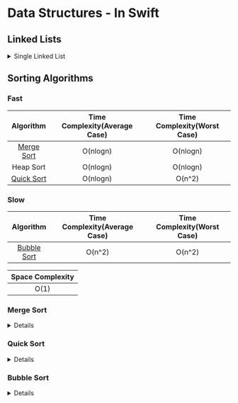 # Data Structures - In Swift

## Linked Lists

<details><summary>Single Linked List</summary>
<p>

#### The linked list is a linear data structure that contains a sequence of elements such that each element links to its next element in the sequence. Each element in a linked list is called "Node".

| Operation | Time Complexity(Average Case) | Time Complexity(Worst Case) |
| :---: | :---: | :---: |
| Insert | O(1) | O(1) |
| Delete | O(1) | O(1) |
| Search | O(1) | O(n) |

| Space Complexity(Worst Case) |
| :---: |
| O(n) |

<details><summary>Code</summary>
<p>

```swift
print("hello world!")
```

</p>
</details>

</p>
</details>

## Sorting Algorithms

### Fast
| Algorithm | Time Complexity(Average Case) | Time Complexity(Worst Case) |
| :---: | :---: | :---: |
| [Merge Sort](#merge-sort) | O(nlogn) | O(nlogn) |
| Heap Sort | O(nlogn) | O(nlogn) |
| [Quick Sort](#quick-sort) | O(nlogn) | O(n^2) |

### Slow
| Algorithm | Time Complexity(Average Case) | Time Complexity(Worst Case) |
| :---: | :---: | :---: |
| [Bubble Sort](#bubble-sort) | O(n^2) | O(n^2) |

| Space Complexity |
| :---: |
| O(1) |

### Merge Sort
<details><summary>Details</summary>
<p>

Merge sort is one of the most efficient sorting algorithms. With a time complexity of O(log n), it’s one of the fastest of all general-purpose sorting algorithms. The idea behind merge sort is divide and conquer; to break up a big problem into several smaller, easier to solve problems and then combine those solutions into a final result. The merge sort mantra is to split first and merge after.

The merge sort algorithm works as follows:
1. First split the list in half. You now have two unsorted lists:
2. Now keep splitting the resulting list until you can’t split anymore. In the end, you will have one (sorted!) item in each list:
3. Finally merge the lists together in the reverse order in which you split them. During each merge, you put the contents in sorted order. This is easy because each individual list has already been sorted:
  
| Operation | Time Complexity(Average Case) | Time Complexity(Worst Case) |
| :---: | :---: | :---: |
| Sort | O(nlogn) | O(nlogn) |

| Space Complexity |
| :---: |
| O(nlogn) |

</p>
</details>

### Quick Sort
<details><summary>Details</summary>
<p>

Quick Sort is an efficient inplace sorting algorithm that takes constant amount of space. Basic idea behind quick sort is to select a pivot element and arrange elements lower than pivot on left and greater than pivot on right to find a partition index. An ideal pivot would split the elements evenly between the less than and greater than partitions.

Three steps are involved in whole process

1. `Pivot selection`: Pick an element, called a pivot, from the array (usually the leftmost or the rightmost element of the partition).
2. `Partitioning`: Reorder the array so that all elements with values less than the pivot come before the pivot, while all elements with values greater than the pivot come after it (equal values can go either way). After this partitioning, the pivot is in its final position.
 3. `Recur`: Recursively apply the above steps to the sub-array of elements with smaller values than pivot and separately to the sub-array of elements with greater values than pivot.

#### Types of Quick Sort
1. Choose middle element as pivot
2. `Lomuto’s partitioning` - Choose the last element as the pivot. 
`Issues` - Duplicates end up in the less than partition and aren’t grouped together
3. `Hoare’s partitioning` - Uses two indices that start at the ends of the array being partitioned, then move toward each other, until they detect an inversion: a pair of elements, one greater than or equal to the pivot, one lesser or equal, that are in the wrong order relative to each other. The inverted elements are then swapped. When the indices meet, the algorithm stops and returns the final index. Hoare's scheme is more efficient than Lomuto's partition scheme because it does three times fewer swaps on average, and it creates efficient partitions even when all values are equal.
`Issues` - Like Lomuto's partition scheme, Hoare's partitioning also would cause Quicksort to degrade to O(n^2) for already sorted input, if the pivot was chosen as the first or the last element. Duplicates can be all over the place
4. Median element strategy
5. `Dutch national flag partitioning` - Technique to use if you have lots of duplicate elements in the array to be sorted.

#### Reading reference
1. https://github.com/raywenderlich/swift-algorithm-club/tree/master/Quicksort
2. https://en.wikipedia.org/wiki/Quicksort
3. https://www.youtube.com/watch?v=COk73cpQbFQ

| Operation | Time Complexity(Average Case) | Time Complexity(Worst Case) |
| :---: | :---: | :---: |
| Sort | O(nlogn) | O(n^2) |

| Space Complexity |
| :---: |
| O(1) |

#### Optimizations

1. To make sure at most O(log n) space is used, recur first into the smaller side of the partition, then use a tail call to recur into the other, or update the parameters to no longer include the now sorted smaller side, and iterate to sort the larger side.
2. When the number of elements is below some threshold (perhaps ten elements), switch to a non-recursive sorting algorithm such as insertion sort that performs fewer swaps, comparisons or other operations on such small arrays. The ideal 'threshold' will vary based on the details of the specific implementation.

</p>
</details>

### Bubble Sort
<details><summary>Details</summary>
<p>

One of the simplest sorts is the bubble sort, which repeatedly compares adjacent values and swaps them, if needed, to perform the sort. The larger values in the set will therefore "bubble up" to the end of the collection.

| Operation | Time Complexity(Average Case) | Time Complexity(Worst Case) |
| :---: | :---: | :---: |
| Sort | O(n^2) | O(n^2) |

| Space Complexity |
| :---: |
| O(1) |

</p>
</details>
